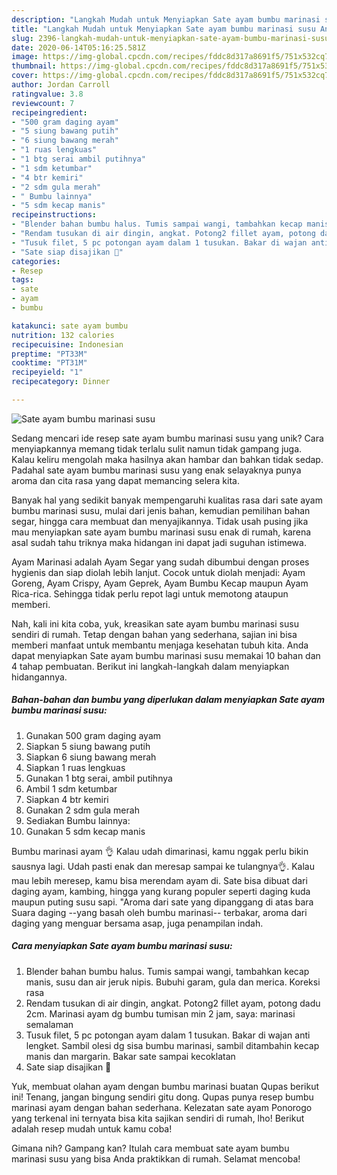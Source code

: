 ```yaml
---
description: "Langkah Mudah untuk Menyiapkan Sate ayam bumbu marinasi susu Anti Gagal"
title: "Langkah Mudah untuk Menyiapkan Sate ayam bumbu marinasi susu Anti Gagal"
slug: 2396-langkah-mudah-untuk-menyiapkan-sate-ayam-bumbu-marinasi-susu-anti-gagal
date: 2020-06-14T05:16:25.581Z
image: https://img-global.cpcdn.com/recipes/fddc8d317a8691f5/751x532cq70/sate-ayam-bumbu-marinasi-susu-foto-resep-utama.jpg
thumbnail: https://img-global.cpcdn.com/recipes/fddc8d317a8691f5/751x532cq70/sate-ayam-bumbu-marinasi-susu-foto-resep-utama.jpg
cover: https://img-global.cpcdn.com/recipes/fddc8d317a8691f5/751x532cq70/sate-ayam-bumbu-marinasi-susu-foto-resep-utama.jpg
author: Jordan Carroll
ratingvalue: 3.8
reviewcount: 7
recipeingredient:
- "500 gram daging ayam"
- "5 siung bawang putih"
- "6 siung bawang merah"
- "1 ruas lengkuas"
- "1 btg serai ambil putihnya"
- "1 sdm ketumbar"
- "4 btr kemiri"
- "2 sdm gula merah"
- " Bumbu lainnya"
- "5 sdm kecap manis"
recipeinstructions:
- "Blender bahan bumbu halus. Tumis sampai wangi, tambahkan kecap manis, susu dan air jeruk nipis. Bubuhi garam, gula dan merica. Koreksi rasa"
- "Rendam tusukan di air dingin, angkat. Potong2 fillet ayam, potong dadu 2cm. Marinasi ayam dg bumbu tumisan min 2 jam, saya: marinasi semalaman"
- "Tusuk filet, 5 pc potongan ayam dalam 1 tusukan. Bakar di wajan anti lengket. Sambil olesi dg sisa bumbu marinasi, sambil ditambahin kecap manis dan margarin. Bakar sate sampai kecoklatan"
- "Sate siap disajikan 🥰"
categories:
- Resep
tags:
- sate
- ayam
- bumbu

katakunci: sate ayam bumbu 
nutrition: 132 calories
recipecuisine: Indonesian
preptime: "PT33M"
cooktime: "PT31M"
recipeyield: "1"
recipecategory: Dinner

---
```



![Sate ayam bumbu marinasi susu](https://img-global.cpcdn.com/recipes/fddc8d317a8691f5/751x532cq70/sate-ayam-bumbu-marinasi-susu-foto-resep-utama.jpg)

Sedang mencari ide resep sate ayam bumbu marinasi susu yang unik? Cara menyiapkannya memang tidak terlalu sulit namun tidak gampang juga. Kalau keliru mengolah maka hasilnya akan hambar dan bahkan tidak sedap. Padahal sate ayam bumbu marinasi susu yang enak selayaknya punya aroma dan cita rasa yang dapat memancing selera kita.

Banyak hal yang sedikit banyak mempengaruhi kualitas rasa dari sate ayam bumbu marinasi susu, mulai dari jenis bahan, kemudian pemilihan bahan segar, hingga cara membuat dan menyajikannya. Tidak usah pusing jika mau menyiapkan sate ayam bumbu marinasi susu enak di rumah, karena asal sudah tahu triknya maka hidangan ini dapat jadi suguhan istimewa.

Ayam Marinasi adalah Ayam Segar yang sudah dibumbui dengan proses hygienis dan siap diolah lebih lanjut. Cocok untuk diolah menjadi: Ayam Goreng, Ayam Crispy, Ayam Geprek, Ayam Bumbu Kecap maupun Ayam Rica-rica. Sehingga tidak perlu repot lagi untuk memotong ataupun memberi.


Nah, kali ini kita coba, yuk, kreasikan sate ayam bumbu marinasi susu sendiri di rumah. Tetap dengan bahan yang sederhana, sajian ini bisa memberi manfaat untuk membantu menjaga kesehatan tubuh kita. Anda dapat menyiapkan Sate ayam bumbu marinasi susu memakai 10 bahan dan 4 tahap pembuatan. Berikut ini langkah-langkah dalam menyiapkan hidangannya.

<!--inarticleads1-->

##### Bahan-bahan dan bumbu yang diperlukan dalam menyiapkan Sate ayam bumbu marinasi susu:

1. Gunakan 500 gram daging ayam
1. Siapkan 5 siung bawang putih
1. Siapkan 6 siung bawang merah
1. Siapkan 1 ruas lengkuas
1. Gunakan 1 btg serai, ambil putihnya
1. Ambil 1 sdm ketumbar
1. Siapkan 4 btr kemiri
1. Gunakan 2 sdm gula merah
1. Sediakan  Bumbu lainnya:
1. Gunakan 5 sdm kecap manis


Bumbu marinasi ayam 👌 Kalau udah dimarinasi, kamu nggak perlu bikin sausnya lagi. Udah pasti enak dan meresap sampai ke tulangnya👌. Kalau mau lebih meresep, kamu bisa merendam ayam di. Sate bisa dibuat dari daging ayam, kambing, hingga yang kurang populer seperti daging kuda maupun puting susu sapi. &#34;Aroma dari sate yang dipanggang di atas bara Suara daging --yang basah oleh bumbu marinasi-- terbakar, aroma dari daging yang menguar bersama asap, juga penampilan indah. 

<!--inarticleads2-->

##### Cara menyiapkan Sate ayam bumbu marinasi susu:

1. Blender bahan bumbu halus. Tumis sampai wangi, tambahkan kecap manis, susu dan air jeruk nipis. Bubuhi garam, gula dan merica. Koreksi rasa
1. Rendam tusukan di air dingin, angkat. Potong2 fillet ayam, potong dadu 2cm. Marinasi ayam dg bumbu tumisan min 2 jam, saya: marinasi semalaman
1. Tusuk filet, 5 pc potongan ayam dalam 1 tusukan. Bakar di wajan anti lengket. Sambil olesi dg sisa bumbu marinasi, sambil ditambahin kecap manis dan margarin. Bakar sate sampai kecoklatan
1. Sate siap disajikan 🥰


Yuk, membuat olahan ayam dengan bumbu marinasi buatan Qupas berikut ini! Tenang, jangan bingung sendiri gitu dong. Qupas punya resep bumbu marinasi ayam dengan bahan sederhana. Kelezatan sate ayam Ponorogo yang terkenal ini ternyata bisa kita sajikan sendiri di rumah, lho! Berikut adalah resep mudah untuk kamu coba! 

Gimana nih? Gampang kan? Itulah cara membuat sate ayam bumbu marinasi susu yang bisa Anda praktikkan di rumah. Selamat mencoba!
